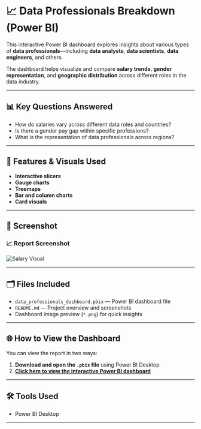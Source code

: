 # 📈 Data Professionals Breakdown (Power BI)

This interactive Power BI dashboard explores insights about various types of **data professionals**—including **data analysts**, **data scientists**, **data engineers**, and others.

The dashboard helps visualize and compare **salary trends**, **gender representation**, and **geographic distribution** across different roles in the data industry.

---

## 📊 Key Questions Answered

- How do salaries vary across different data roles and countries?  
- Is there a gender pay gap within specific professions?  
- What is the representation of data professionals across regions?

---

## 🧠 Features & Visuals Used

- **Interactive slicers** 
- **Gauge charts** 
- **Treemaps** 
- **Bar and column charts** 
- **Card visuals**

---

## 📸 Screenshot

### 📈 Report Screenshot
![Salary Visual](Dashboard.png)

---

## 🗂️ Files Included

- `data_professionals_dashboard.pbix` — Power BI dashboard file  
- `README.md` — Project overview and screenshots  
- Dashboard image preview (`*.png`) for quick insights

---

## 🌐 How to View the Dashboard

You can view the report in two ways:

1. **Download and open the `.pbix` file** using Power BI Desktop  
2. **[Click here to view the interactive Power BI dashboard](https://app.powerbi.com/view?r=eyJrIjoiM2U4OWFjZWYtZjc5Zi00ZjRlLWI4MDUtNzUzOGJhM2UwMTk5IiwidCI6IjUyNWZlZmE4LWFhZGItNDhiOS04ZGI1LWQxNjA3YjQ0YTY3OSJ9&embedImagePlaceholder=true)**
   
---

## 🛠️ Tools Used

- Power BI Desktop  

---
